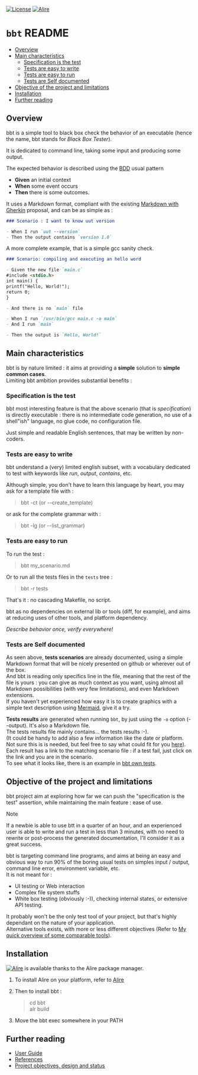 [![License](https://img.shields.io/badge/License-Apache%202.0-blue.svg)](https://opensource.org/licenses/Apache-2.0) [![Alire](https://img.shields.io/endpoint?url=https://alire.ada.dev/badges/bbt.json)](https://alire.ada.dev/crates/bbt.html)


# `bbt` README <!-- omit from toc -->

- [Overview](#overview)
- [Main characteristics](#main-characteristics)
  - [Specification is the test](#specification-is-the-test)
  - [Tests are easy to write](#tests-are-easy-to-write)
  - [Tests are easy to run](#tests-are-easy-to-run)
  - [Tests are Self documented](#tests-are-self-documented)
- [Objective of the project and limitations](#objective-of-the-project-and-limitations)
- [Installation](#installation)
- [Further reading](#further-reading)

## Overview

bbt is a simple tool to black box check the behavior of an executable (hence the name, bbt stands for *Black Box Tester*).  

It is dedicated to command line, taking some input and producing some output.

The expected behavior is described using the [BDD](https://en.wikipedia.org/wiki/Behavior-driven_development) usual pattern  
- **Given** an initial context 
- **When** some event occurs 
- **Then** there is some outcomes.   

It uses a Markdown format, compliant with the existing [Markdown with Gherkin](https://github.com/cucumber/gherkin/blob/main/MARKDOWN_WITH_GHERKIN.md#markdown-with-gherkin) proposal, and can be as simple as :
~~~md
### Scenario : I want to know uut version

- When I run `uut --version`
- Then the output contains `version 1.0`
~~~

A more complete example, that is a simple gcc sanity check.

~~~md
### Scenario: compiling and executing an hello word

- Given the new file `main.c`
#include <stdio.h>
int main() {
printf("Hello, World!");
return 0;
}

- And there is no `main` file

- When I run `/usr/bin/gcc main.c -o main`
- And I run `main`

- Then the output is `Hello, World!`
~~~


## Main characteristics

bbt is by nature limited : it aims at providing a **simple** solution to **simple common cases**.  
Limiting bbt ambition provides substantial benefits :

### Specification is the test

bbt most interesting feature is that the above scenario (that is *specification*) is directly executable : there is no intermediate code generation, no use of a shell"ish" language, no glue code, no configuration file.  

Just simple and readable English sentences, that may be written by non-coders.  

### Tests are easy to write

bbt understand a (very) limited english subset, with a vocabulary dedicated to test with keywords like *run*, *output*, *contains*, etc.

Although simple, you don't have to learn this language by heart, you may ask for a template file with :  
> bbt -ct (or --create_template)  

or ask for the complete grammar with :  
> bbt -lg (or --list_grammar)

### Tests are easy to run

To run the test :  
> bbt my_scenario.md

Or to run all the tests files in the `tests` tree :
> bbt -r tests

That's it : no cascading Makefile, no script.

bbt as no dependencies on external lib or tools (diff, for example), and aims at reducing uses of other tools, and platform dependency.  

*Describe behavior once, verify everywhere!*

### Tests are Self documented

As seen above, **tests scenarios** are already documented, using a simple Markdown format that will be nicely presented on github or wherever out of the box.  
And bbt is reading only specifics line in the file, meaning that the rest of the file is yours : you can give as much context as you want, using almost all Markdown possibilities (with very few limitations), and even Markdown extensions.  
If you haven't yet experienced how easy it is to create graphics with a simple text description using [Mermaid](https://mermaid.js.org/intro/), give it a try.

**Tests results** are generated when running `bbt`, by just using the `-o` option (--output). It's also a Markdown file.  
The tests results file mainly contains... the tests results :-).  
(It could be handy to add also a few information like the date or platform. Not sure this is is needed, but feel free to say what could fit for you [here](https://github.com/LionelDraghi/bbt/discussions)).  
Each result has a link to the matching scenario file : if a test fail, just click on the link and you are in the scenario.  
To see what it looks like, there is an example in [bbt own tests](docs/pass_tests.md).

## Objective of the project and limitations

bbt project aim at exploring how far we can push the "specification is the test" assertion, while maintaining the main feature : ease of use. 
> [!NOTE]
> If a newbie is able to use btt in a quarter of an hour, and an experienced user is able to write and run a test in less than 3 minutes, with no need to rewrite or post-process the generated documentation, I'll consider it as a great success.    

bbt is targeting command line programs, and aims at being an easy and obvious way to run 90% of the boring usual tests on simples input / output, command line error, environment variable, etc.  
It is not meant for :
- UI testing or Web interaction 
- Complex file system stuffs
- White box testing (obviously :-)), checking internal states, or extensive API testing.

It probably won't be the only test tool of your project, but that's highly dependant on the nature of your application.  
Alternative tools exists, with more or less different objectives (Refer to [My quick overview of some comparable tools](docs/comparable.md)).  

## Installation

[![Alire](https://img.shields.io/endpoint?url=https://alire.ada.dev/badges/list_image.json)](https://alire.ada.dev/crates/list_image.html) is available thanks to the Alire package manager.  
1. To install Alire on your platform, refer to [Alire](https://alire.ada.dev/)  
   
2. Then to install bbt :
    > cd bbt  
    > alr build  

3. Move the bbt exec somewhere in your PATH

## Further reading
- [User Guide](docs/UG.md) 
- [References](docs/references.md) 
- [Project objectives, design and status](docs/project.md)

